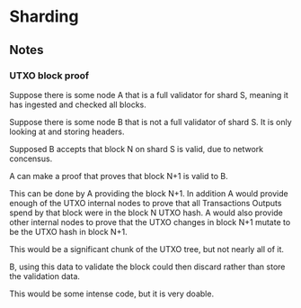 
# Sharding

## Notes

### UTXO block proof

Suppose there is some node A that is a full validator for shard S, meaning it has ingested
and checked all blocks.

Suppose there is some node B that is not a full validator of shard S.  It is only looking
at and storing headers.

Supposed B accepts that block N on shard S is valid, due to network concensus.

A can make a proof that proves that block N+1 is valid to B.

This can be done by A providing the block N+1.  In addition A would provide
enough of the UTXO internal nodes to prove that all Transactions Outputs spend by that block
were in the block N UTXO hash.  A would also provide other internal nodes to prove
that the UTXO changes in block N+1 mutate to be the  UTXO hash in block N+1.

This would be a significant chunk of the UTXO tree, but not nearly all of it.

B, using this data to validate the block could then discard rather than store the validation
data.

This would be some intense code, but it is very doable.




